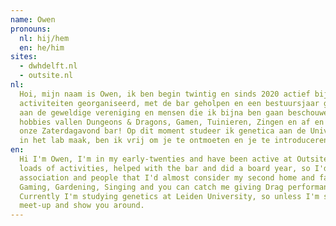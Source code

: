 ```yaml
---
name: Owen
pronouns:
  nl: hij/hem
  en: he/him
sites:
  - dwhdelft.nl
  - outsite.nl
nl:
  Hoi, mijn naam is Owen, ik ben begin twintig en sinds 2020 actief bij Outsite/DWH. In die tijd heb ik veel
  activiteiten georganiseerd, met de bar geholpen en een bestuursjaar gedaan, dus ik introduceer je maar al te graag
  aan de geweldige vereniging en mensen die ik bijna ben gaan beschouwen als mijn tweede huis en familie. Onder mijn
  hobbies vallen Dungeons & Dragons, Gamen, Tuinieren, Zingen en af en toe zal je me een Drag optreden zien geven op
  onze Zaterdagavond bar! Op dit moment studeer ik genetica aan de Universiteit Leiden, dus tenzij ik een lange avond
  in het lab maak, ben ik vrij om je te ontmoeten en je te introduceren.
en:
  Hi I'm Owen, I'm in my early-twenties and have been active at Outsite/DWH since 2020. In that time I've organised
  loads of activities, helped with the bar and did a board year, so I'd love to introduce you to the wonderful
  association and people that I'd almost consider my second home and family. My hobbies include Dungeons & Dragons,
  Gaming, Gardening, Singing and you can catch me giving Drag performances during our Saturday barnights sometimes!
  Currently I'm studying genetics at Leiden University, so unless I'm spending a long night in the lab, I'll be sure to
  meet-up and show you around.
---
```

